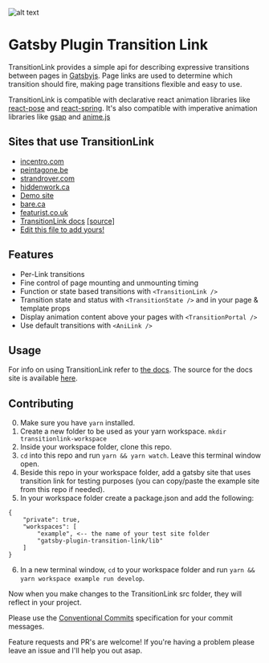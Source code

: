 ![alt text](https://raw.githubusercontent.com/TylerBarnes/gatsby-plugin-transition-link/master/images/gatsby-plugin-transition-link.png "Gatsby Plugin Transition Link logo")

# Gatsby Plugin Transition Link

TransitionLink provides a simple api for describing expressive transitions between pages in [Gatsbyjs](https://www.gatsbyjs.org/). Page links are used to determine which transition should fire, making page transitions flexible and easy to use.

TransitionLink is compatible with declarative react animation libraries like [react-pose](https://popmotion.io/pose/) and [react-spring](https://react-spring.surge.sh/). It's also compatible with imperative animation libraries like [gsap](https://greensock.com) and [anime.js](http://animejs.com/)

## Sites that use TransitionLink

- [incentro.com](https://www.incentro.com/en/)
- [peintagone.be](https://www.peintagone.be/)
- [strandrover.com](https://strandrover.com/)
- [hiddenwork.ca](https://www.hiddenwork.ca/)
- [Demo site](https://gatsby-plugin-transition-link.netlify.com/)
- [bare.ca](https://bare.ca/)
- [featurist.co.uk](https://featurist.co.uk)
- [TransitionLink docs](https://transitionlink.tylerbarnes.ca/) [[source]](https://github.com/TylerBarnes/TransitionLinkDocs/)
- [Edit this file to add yours!](https://github.com/TylerBarnes/gatsby-plugin-transition-link/blob/master/readme.md)

## Features

- Per-Link transitions
- Fine control of page mounting and unmounting timing
- Function or state based transitions with `<TransitionLink />`
- Transition state and status with `<TransitionState />` and in your page & template props
- Display animation content above your pages with `<TransitionPortal />`
- Use default transitions with `<AniLink />`

## Usage

For info on using TransitionLink refer to [the docs](https://transitionlink.tylerbarnes.ca/). The source for the docs site is available [here](https://github.com/TylerBarnes/TransitionLinkDocs/).

## Contributing

0. Make sure you have `yarn` installed.
1. Create a new folder to be used as your yarn workspace. `mkdir transitionlink-workspace`
1. Inside your workspace folder, clone this repo.
1. `cd` into this repo and run `yarn && yarn watch`. Leave this terminal window open.
1. Beside this repo in your workspace folder, add a gatsby site that uses transition link for testing purposes (you can copy/paste the example site from this repo if needed).
1. In your workspace folder create a package.json and add the following:

```
{
	"private": true,
	"workspaces": [
		"example", <-- the name of your test site folder
		"gatsby-plugin-transition-link/lib"
	]
}
```

6. In a new terminal window, `cd` to your workspace folder and run `yarn && yarn workspace example run develop`.

Now when you make changes to the TransitionLink src folder, they will reflect in your project.

Please use the [Conventional Commits](https://www.conventionalcommits.org/en/v1.0.0-beta.3/) specification for your commit messages.

Feature requests and PR's are welcome! If you're having a problem please leave an issue and I'll help you out asap.

